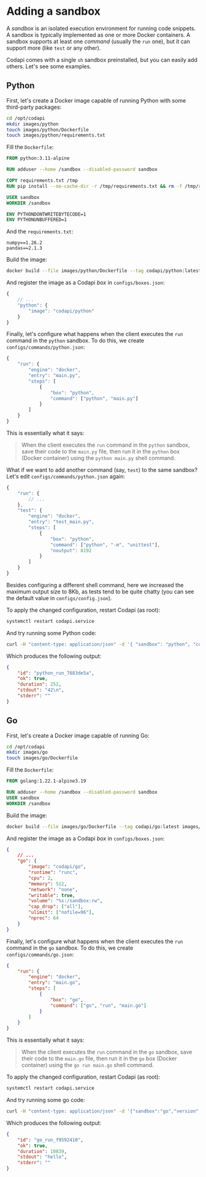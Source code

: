 # Adding a sandbox

A _sandbox_ is an isolated execution environment for running code snippets. A sandbox is typically implemented as one or more Docker containers. A sandbox supports at least one _command_ (usually the `run` one), but it can support more (like `test` or any other).

Codapi comes with a single `sh` sandbox preinstalled, but you can easily add others. Let's see some examples.

## Python

First, let's create a Docker image capable of running Python with some third-party packages:

```sh
cd /opt/codapi
mkdir images/python
touch images/python/Dockerfile
touch images/python/requirements.txt
```

Fill the `Dockerfile`:

```Dockerfile
FROM python:3.11-alpine

RUN adduser --home /sandbox --disabled-password sandbox

COPY requirements.txt /tmp
RUN pip install --no-cache-dir -r /tmp/requirements.txt && rm -f /tmp/requirements.txt

USER sandbox
WORKDIR /sandbox

ENV PYTHONDONTWRITEBYTECODE=1
ENV PYTHONUNBUFFERED=1
```

And the `requirements.txt`:

```
numpy==1.26.2
pandas==2.1.3
```

Build the image:

```sh
docker build --file images/python/Dockerfile --tag codapi/python:latest images/python/
```

And register the image as a Codapi _box_ in `configs/boxes.json`:

```js
{
    // ...
    "python": {
        "image": "codapi/python"
    }
}
```

Finally, let's configure what happens when the client executes the `run` command in the `python` sandbox. To do this, we create `configs/commands/python.json`:

```js
{
    "run": {
        "engine": "docker",
        "entry": "main.py",
        "steps": [
            {
                "box": "python",
                "command": ["python", "main.py"]
            }
        ]
    }
}
```

This is essentially what it says:

> When the client executes the `run` command in the `python` sandbox, save their code to the `main.py` file, then run it in the `python` box (Docker container) using the `python main.py` shell command.

What if we want to add another command (say, `test`) to the same sandbox? Let's edit `configs/commands/python.json` again:

```js
{
    "run": {
        // ...
    },
    "test": {
        "engine": "docker",
        "entry": "test_main.py",
        "steps": [
            {
                "box": "python",
                "command": ["python", "-m", "unittest"],
                "noutput": 8192
            }
        ]
    }
}
```

Besides configuring a different shell command, here we increased the maximum output size to 8Kb, as tests tend to be quite chatty (you can see the default value in `configs/config.json`).

To apply the changed configuration, restart Codapi (as root):

```sh
systemctl restart codapi.service
```

And try running some Python code:

```sh
curl -H "content-type: application/json" -d '{ "sandbox": "python", "command": "run", "files": {"": "print(42)" }}' http://localhost:1313/v1/exec
```

Which produces the following output:

```json
{
    "id": "python_run_7683de5a",
    "ok": true,
    "duration": 252,
    "stdout": "42\n",
    "stderr": ""
}
```

## Go

First, let's create a Docker image capable of running Go:

```sh
cd /opt/codapi
mkdir images/go
touch images/go/Dockerfile
```

Fill the `Dockerfile`:

```Dockerfile
FROM golang:1.22.1-alpine3.19

RUN adduser --home /sandbox --disabled-password sandbox
USER sandbox
WORKDIR /sandbox
```

Build the image:

```sh
docker build --file images/go/Dockerfile --tag codapi/go:latest images/go/
```

And register the image as a Codapi _box_ in `configs/boxes.json`:

```json
{
    // ...
    "go": {
        "image": "codapi/go",
        "runtime": "runc",
        "cpu": 2,
        "memory": 512,
        "network": "none",
        "writable": true,
        "volume": "%s:/sandbox:rw",
        "cap_drop": ["all"],
        "ulimit": ["nofile=96"],
        "nproc": 64
    }
}
```

Finally, let's configure what happens when the client executes the `run` command in the `go` sandbox. To do this, we create `configs/commands/go.json`:

```json
{
    "run": {
        "engine": "docker",
        "entry": "main.go",
        "steps": [
            {
                "box": "go",
                "command": ["go", "run", "main.go"]
            }
        ]
    }
}
```

This is essentially what it says:

> When the client executes the `run` command in the `go` sandbox, save their code to the `main.go` file, then run it in the `go` box (Docker container) using the `go run main.go` shell command.

To apply the changed configuration, restart Codapi (as root):

```sh
systemctl restart codapi.service
```

And try running some go code:

```sh
curl -H "content-type: application/json" -d '{"sandbox":"go","version":"","command":"run","files":{"":"package main\nimport (\n    \"fmt\"\n)\n\nfunc main() {\n    fmt.Println(\"hello\")\n}"}}' http://localhost:1313/v1/exec
```

Which produces the following output:

```json
{
    "id": "go_run_f9592410",
    "ok": true,
    "duration": 10839,
    "stdout": "hello",
    "stderr": ""
}
```
